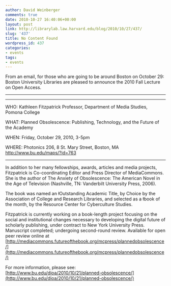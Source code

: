 ```yaml
---
author: David Weinberger
comments: true
date: 2010-10-27 16:40:06+00:00
layout: post
link: http://librarylab.law.harvard.edu/blog/2010/10/27/437/
slug: '437'
title: No Content Found
wordpress_id: 437
categories:
- events
tags:
- events
---
```


From an email, for those who are going to be around Boston on October 29:
Boston University Libraries are pleased to announce the 2010 Fall Lecture on
Open Access.


* * *


***********************************************************
WHO: Kathleen Fitzpatrick
Professor, Department of Media Studies, Pomona College

WHAT: Planned Obsolescence: Publishing, Technology, and the Future of the
Academy

WHEN: Friday, October 29, 2010, 3-5pm

WHERE: Photonics 206, 8 St. Mary Street, Boston, MA
http://www.bu.edu/maps/?id=763
***********************************************************

In addition to her many fellowships, awards, articles and media projects,
Fitzpatrick is Co-coordinating Editor and Press Director of MediaCommons.
She is the author of The Anxiety of Obsolescence: The American Novel in the
Age of Television (Nashville, TN: Vanderbilt University Press, 2006).

The book was named an łOutstanding Academic Title˛ by Choice by the
Association of College and Research Libraries, and selected as a łbook of
the month˛ by the Resource Center for Cyberculture Studies.

Fitzpatrick is currently working on a book-length project focusing on the
social and institutional changes necessary to developing the digital future
of scholarly publishing, under contract to New York University Press.
Manuscript completed; undergoing second-round review. Available for open
peer review online at
[http://mediacommons.futureofthebook.org/mcpress/plannedobsolescence/](http://mediacommons.futureofthebook.org/mcpress/plannedobsolescence/)

For more information, please see:
[http://www.bu.edu/dioa/2010/10/21/planned-obsolescence/](http://www.bu.edu/dioa/2010/10/21/planned-obsolescence/)
